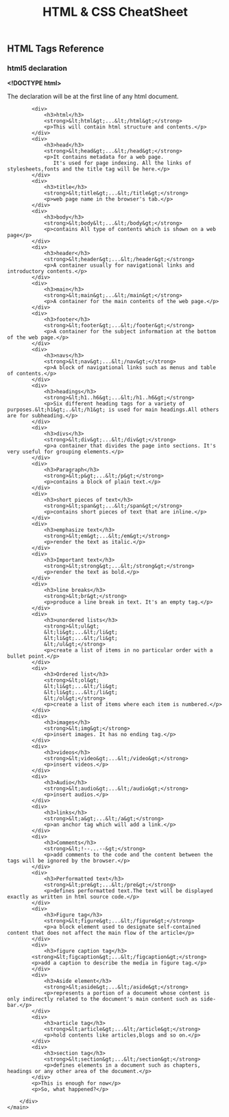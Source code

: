 <!DOCTYPE html>
<html lang="en">

<head>
    <meta charset="UTF-8">
    <meta name="viewport" content="width=device-width, initial-scale=1.0">
    <title>HTML & CSS CheatSheet</title>
    <link rel="stylesheet" href="style.css" type="text/css">
</head>

<body>
    <header class="introduction">
        <h1>HTML & CSS CheatSheet</h1>
    </header>
    <main>
        <div class="htmltag">
            <h2>HTML Tags Reference</h2>
            <div>
                <h3>html5 declaration</h3>
                <strong>&lt;!DOCTYPE html&gt;</strong>
                <p>The declaration will be at the first line of any html document.</p>
            </div>

            <div>
                <h3>html</h3>
                <strong>&lt;html&gt;...&lt;/html&gt;</strong>
                <p>This will contain html structure and contents.</p>
            </div>
            <div>
                <h3>head</h3>
                <strong>&lt;head&gt;...&lt;/head&gt;</strong>
                <p>It contains metadata for a web page.
                   It's used for page indexing. All the links of stylesheets,fonts and the title tag will be here.</p>
            </div>
            <div>
                <h3>title</h3>
                <strong>&lt;title&gt;...&lt;/title&gt;</strong>
                <p>web page name in the browser's tab.</p>
            </div>
            <div>
                <h3>body</h3>
                <strong>&lt;body&lt;...&lt;/body&gt;</strong>
                <p>contains All type of contents which is shown on a web page</p>
            </div>
            <div>
                <h3>header</h3>
                <strong>&lt;header&gt;...&lt;/header&gt;</strong>
                <p>A container usually for navigational links and introductory contents.</p>
            </div>
            <div>
                <h3>main</h3>
                <strong>&lt;main&gt;...&lt;/main&gt;</strong>
                <p>A container for the main contents of the web page.</p>
            </div>
            <div>
                <h3>footer</h3>
                <strong>&lt;footer&gt;...&lt;/footer&gt;</strong>
                <p>A container for the subject information at the bottom of the web page.</p>
            </div>
            <div>
                <h3>navs</h3>
                <strong>&lt;nav&gt;...&lt;/nav&gt;</strong>
                <p>A block of navigational links such as menus and table of contents.</p>
            </div>
            <div>
                <h3>headings</h3>
                <strong>&lt;h1..h6&gt;...&lt;/h1..h6&gt;</strong>
                <p>Six different heading tags for a variety of purposes.&lt;h1&gt;..&lt;/h1&gt; is used for main headings.All others are for subheading.</p>
            </div>
            <div>
                <h3>divs</h3>
                <strong>&lt;div&gt;...&lt;/div&gt;</strong>
                <p>a container that divides the page into sections. It's very useful for grouping elements.</p>
            </div>
            <div>
                <h3>Paragraph</h3>
                <strong>&lt;p&gt;...&lt;/p&gt;</strong>
                <p>contains a block of plain text.</p>
            </div>
            <div>
                <h3>short pieces of text</h3>
                <strong>&lt;span&gt;...&lt;/span&gt;</strong>
                <p>contains short pieces of text that are inline.</p>
            </div>
            <div>
                <h3>emphasize text</h3>
                <strong>&lt;em&gt;...&lt;/em&gt;</strong>
                <p>render the text as italic.</p>
            </div>
            <div>
                <h3>Important text</h3>
                <strong>&lt;strong&gt;...&lt;/strong&gt;</strong>
                <p>render the text as bold.</p>
            </div>
            <div>
                <h3>line breaks</h3>
                <strong>&lt;br&gt;</strong>
                <p>produce a line break in text. It's an empty tag.</p>
            </div>
            <div>
                <h3>unordered lists</h3>
                <strong>&lt;ul&gt;
                &lt;li&gt;...&lt;/li&gt;
                &lt;li&gt;...&lt;/li&gt;
                &lt;/ul&gt;</strong>
                <p>create a list of items in no particular order with a bullet point.</p>
            </div>
            <div>
                <h3>Ordered list</h3>
                <strong>&lt;ol&gt;
                &lt;li&gt;...&lt;/li&gt;
                &lt;li&gt;...&lt;/li&gt;
                &lt;/ol&gt;</strong>
                <p>create a list of items where each item is numbered.</p>
            </div>
            <div>
                <h3>images</h3>
                <strong>&lt;img&gt;</strong>
                <p>insert images. It has no ending tag.</p>
            </div>
            <div>
                <h3>videos</h3>
                <strong>&lt;video&gt;...&lt;/video&gt;</strong>
                <p>insert videos.</p>
            </div>
            <div>
                <h3>Audio</h3>
                <strong>&lt;audio&gt;...&lt;/audio&gt;</strong>
                <p>insert audios.</p>
            </div>
            <div>
                <h3>links</h3>
                <strong>&lt;a&gt;...&lt;/a&gt;</strong>
                <p>an anchor tag which will add a link.</p>
            </div>
            <div>
                <h3>Comments</h3>
                <strong>&lt;!--...--&gt;</strong>
                <p>add comments to the code and the content between the tags will be ignored by the browser.</p>
            </div>
            <div>
                <h3>Performatted text</h3>
                <strong>&lt;pre&gt;...&lt;/pre&gt;</strong>
                <p>defines performatted text.The text will be displayed exactly as written in html source code.</p>
            </div>
            <div>
                <h3>Figure tag</h3>
                <strong>&lt;figure&gt;...&lt;/figure&gt;</strong>
                <p>a block element used to designate self-contained content that does not affect the main flow of the article</p>
            </div>
            <div>
                <h3>figure caption tag</h3>
            <strong>&lt;figcaption&gt;...&lt;/figcaption&gt;</strong>
            <p>add a caption to describe the media in figure tag.</p>
            </div>
            <div>
                <h3>Aside element</h3>
                <strong>&lt;aside&gt;...&lt;/aside&gt;</strong>
                <p>represents a portion of a document whose content is only indirectly related to the document's main content such as side-bar.</p>
            </div>
            <div>
                <h3>article tag</h3>
                <strong>&lt;article&gt;...&lt;/article&gt;</strong>
                <p>hold contents like articles,blogs and so on.</p>
            </div>
            <div>
                <h3>section tag</h3>
                <strong>&lt;section&gt;...&lt;/section&gt;</strong>
                <p>defines elements in a document such as chapters, headings or any other area of the document.</p>
            </div>
            <p>This is enough for now</p>
            <p>So, what happened?</p>

        </div>
    </main>
</body>

</html>
